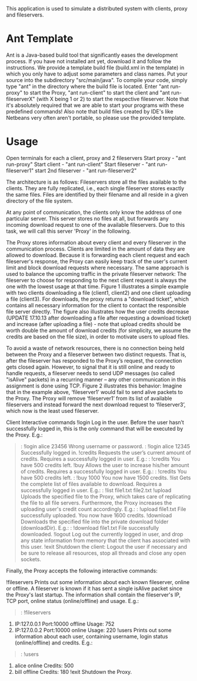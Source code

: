 This application is used to simulate a distributed system with clients, proxy and fileservers.

Ant Template
=============

Ant is a Java-based build tool that significantly eases the development process. If you have not installed ant yet, download it and follow the instructions.
We provide a template build file (build.xml in the template) in which you only have to adjust some parameters and class names. Put your source into the subdirectory "src/main/java". To compile your code, simply type "ant" in the directory where the build file is located. Enter "ant run-proxy" to start the Proxy, "ant run-client" to start the client and "ant run-fileserverX" (with X being 1 or 2) to start the respective fileserver. Note that it's absolutely required that we are able to start your programs with these predefined commands! Also note that build files created by IDE's like Netbeans very often aren't portable, so please use the provided template.

Usage
==========

Open terminals for each a client, proxy and 2 fileservers
Start proxy - "ant run-proxy"
Start client - "ant run-client"
Start fileserver - "ant run-fileserver1"
start 2nd fileserver - "ant run-fileserver2"

The architecture is as follows: Fileservers store all the files available to the clients. They are fully replicated, i.e., each single fileserver stores exactly the same files. Files are identified by their filename and all reside in a given directory of the file system.

At any point of communication, the clients only know the address of one particular server. This server stores no files at all, but forwards any incoming download request to one of the available fileservers. Due to this task, we will call this server 'Proxy' in the following.

The Proxy stores information about every client and every fileserver in the communication process. Clients are limited in the amount of data they are allowed to download. Because it is forwarding each client request and each fileserver's response, the Proxy can easily keep track of the user's current limit and block download requests where necessary. The same approach is used to balance the upcoming traffic in the private fileserver network: The fileserver to choose for responding to the next client request is always the one with the lowest usage at that time. Figure 1 illustrates a simple example with two clients downloading a file (client1, client2) and one client uploading a file (client3). For downloads, the proxy returns a "download ticket", which contains all necessary information for the client to contact the responsible file server directly. The figure also illustrates how the user credits decrease (UPDATE 17.10.13 after downloading a file after requesting a download ticket) and increase (after uploading a file) - note that upload credits should be worth double the amount of download credits (for simplicity, we assume the credits are based on the file size), in order to motivate users to upload files.


To avoid a waste of network resources, there is no connection being held between the Proxy and a fileserver between two distinct requests. That is, after the fileserver has responded to the Proxy’s request, the connection gets closed again. However, to signal that it is still online and ready to handle requests, a fileserver needs to send UDP messages (so called "isAlive" packets) in a recurring manner – any other communication in this assignment is done using TCP. Figure 2 illustrates this behavior: Imagine that in the example above, ‘fileserver1’ would fail to send alive packets to the Proxy. The Proxy will remove ‘fileserver1’ from its list of available fileservers and instead forward the next download request to ‘fileserver3’, which now is the least used fileserver.


Client Interactive commands
!login <username> <password>
Log in the user. Before the user hasn’t successfully logged in, this is the only command that will be executed by the Proxy.
E.g.:
>: !login alice 23456
Wrong username or password.
>: !login alice 12345
Successfully logged in.
!credits
Requests the user’s current amount of credits. Requires a successfully logged in user.
E.g.:
>: !credits
You have 500 credits left.
!buy <credits>
Allows the user to increase his/her amount of credits. Requires a successfully logged in user.
E.g.:
>: !credits
You have 500 credits left.
>: !buy 1000
You now have 1500 credits.
!list
Gets the complete list of files available to download. Requires a successfully logged in user.
E.g.:
>: !list
file1.txt
file2.txt
!upload <filename>
Uploads the specified file to the Proxy, which takes care of replicating the file to all file servers. Furthermore, the Proxy increases the uploading user's credit count accordingly.
E.g.:
>: !upload file1.txt
File successfully uploaded.
You now have 1600 credits.
!download <filename>
Downloads the specified file into the private download folder (downloadDir).
E.g.:
>: !download file1.txt
File successfully downloaded.
!logout
Log out the currently logged in user, and drop any state information from memory that the client has associated with this user.
!exit
Shutdown the client: Logout the user if necessary and be sure to release all resources, stop all threads and close any open sockets.

Finally, the Proxy accepts the following interactive commands:

!fileservers
Prints out some information about each known fileserver, online or offline. A fileserver is known if it has sent a single isAlive packet since the Proxy's last startup. The information shall contain the fileserver's IP, TCP port, online status (online/offline) and usage.
E.g.:
>: !fileservers
1. IP:127.0.0.1 Port:10000 offline Usage: 752
2. IP:127.0.0.2 Port:10000 online Usage: 220
!users
Prints out some information about each user, containing username, login status (online/offline) and credits.
E.g.:
>: !users
1. alice online Credits: 500
2. bill offline Credits: 180
!exit
Shutdown the Proxy. 
